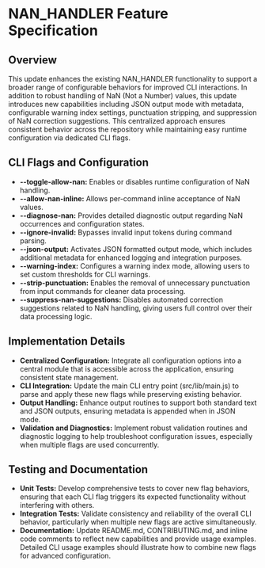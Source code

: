 # NAN_HANDLER Feature Specification

## Overview
This update enhances the existing NAN_HANDLER functionality to support a broader range of configurable behaviors for improved CLI interactions. In addition to robust handling of NaN (Not a Number) values, this update introduces new capabilities including JSON output mode with metadata, configurable warning index settings, punctuation stripping, and suppression of NaN correction suggestions. This centralized approach ensures consistent behavior across the repository while maintaining easy runtime configuration via dedicated CLI flags.

## CLI Flags and Configuration
- **--toggle-allow-nan:** Enables or disables runtime configuration of NaN handling.
- **--allow-nan-inline:** Allows per-command inline acceptance of NaN values.
- **--diagnose-nan:** Provides detailed diagnostic output regarding NaN occurrences and configuration states.
- **--ignore-invalid:** Bypasses invalid input tokens during command parsing.
- **--json-output:** Activates JSON formatted output mode, which includes additional metadata for enhanced logging and integration purposes.
- **--warning-index:** Configures a warning index mode, allowing users to set custom thresholds for CLI warnings.
- **--strip-punctuation:** Enables the removal of unnecessary punctuation from input commands for cleaner data processing.
- **--suppress-nan-suggestions:** Disables automated correction suggestions related to NaN handling, giving users full control over their data processing logic.

## Implementation Details
- **Centralized Configuration:** Integrate all configuration options into a central module that is accessible across the application, ensuring consistent state management.
- **CLI Integration:** Update the main CLI entry point (src/lib/main.js) to parse and apply these new flags while preserving existing behavior.
- **Output Handling:** Enhance output routines to support both standard text and JSON outputs, ensuring metadata is appended when in JSON mode.
- **Validation and Diagnostics:** Implement robust validation routines and diagnostic logging to help troubleshoot configuration issues, especially when multiple flags are used concurrently.

## Testing and Documentation
- **Unit Tests:** Develop comprehensive tests to cover new flag behaviors, ensuring that each CLI flag triggers its expected functionality without interfering with others.
- **Integration Tests:** Validate consistency and reliability of the overall CLI behavior, particularly when multiple new flags are active simultaneously.
- **Documentation:** Update README.md, CONTRIBUTING.md, and inline code comments to reflect new capabilities and provide usage examples. Detailed CLI usage examples should illustrate how to combine new flags for advanced configuration.
